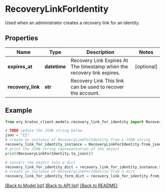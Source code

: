 # RecoveryLinkForIdentity

Used when an administrator creates a recovery link for an identity.

## Properties

Name | Type | Description | Notes
------------ | ------------- | ------------- | -------------
**expires_at** | **datetime** | Recovery Link Expires At  The timestamp when the recovery link expires. | [optional] 
**recovery_link** | **str** | Recovery Link  This link can be used to recover the account. | 

## Example

```python
from ory_kratos_client.models.recovery_link_for_identity import RecoveryLinkForIdentity

# TODO update the JSON string below
json = "{}"
# create an instance of RecoveryLinkForIdentity from a JSON string
recovery_link_for_identity_instance = RecoveryLinkForIdentity.from_json(json)
# print the JSON string representation of the object
print(RecoveryLinkForIdentity.to_json())

# convert the object into a dict
recovery_link_for_identity_dict = recovery_link_for_identity_instance.to_dict()
# create an instance of RecoveryLinkForIdentity from a dict
recovery_link_for_identity_form_dict = recovery_link_for_identity.from_dict(recovery_link_for_identity_dict)
```
[[Back to Model list]](../README.md#documentation-for-models) [[Back to API list]](../README.md#documentation-for-api-endpoints) [[Back to README]](../README.md)


